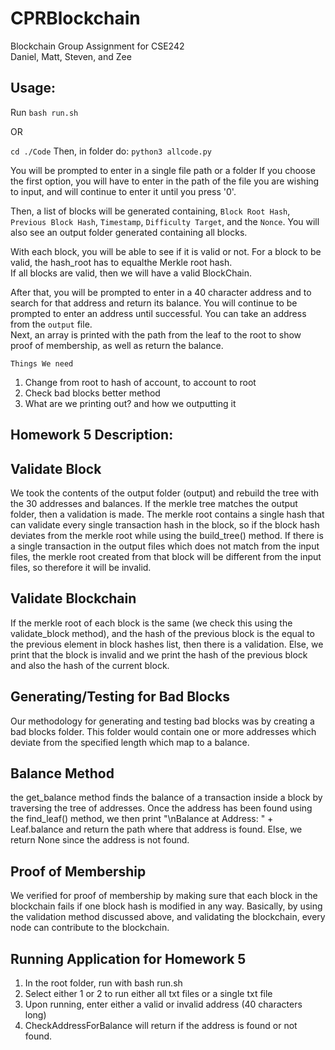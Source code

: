 # CPRBlockchain
Blockchain Group Assignment for CSE242  
Daniel, Matt, Steven, and Zee  


## Usage: 
Run `bash run.sh`

OR

`cd ./Code`
Then, in folder do:
`python3 allcode.py`

You will be prompted to enter in a single file path or a folder
If you choose the first option, you will have to enter in the path of the file you are wishing to input,
and will continue to enter it until you press '0'.

Then, a list of blocks will be generated containing, `Block Root Hash`, `Previous Block Hash`, `Timestamp`,
`Difficulty Target`, and the `Nonce`.  You will also see an output folder generated containing all blocks.  

With each block, you will be able to see if it is valid or not. For a block to be valid, the hash_root has to equalthe Merkle root hash.  
If all blocks are valid, then we will have a valid BlockChain.

After that, you will be prompted to enter in a 40 character address and to search for that address and return its balance.
You will continue to be prompted to enter an address until successful.
You can take an address from the `output` file.  
Next, an array is printed with the path from the leaf to the root to show proof of membership,
as well as return the balance.


```Things We need```
1)  Change from root to hash of account, to account to root
2)  Check bad blocks better method
3)  What are we printing out? and how we outputting it

## Homework 5 Description:
## Validate Block
We took the contents of the output folder (output) and rebuild the tree with the 30 addresses and balances. If the merkle tree matches the output folder, then a validation is made. The merkle root contains a single hash that can validate every single transaction hash in the block, so if the block hash deviates from the merkle root while using the build_tree() method. If there is a single transaction in the output files which does not match from the input files, the merkle root created from that block will be different from the input files, so therefore it will be invalid. 

## Validate Blockchain
If the merkle root of each block is the same (we check this using the validate_block method), and the hash of the previous block is the equal to the previous element in block hashes list, then there is a validation. Else, we print that the block is invalid and we print the hash of the previous block and also the hash of the current block. 

## Generating/Testing for Bad Blocks
Our methodology for generating and testing bad blocks was by creating a bad blocks folder. This folder would contain one or more addresses which deviate from the specified length which map to a balance. 

## Balance Method
the get_balance method finds the balance of a transaction inside a block by traversing the tree of addresses. Once the address has been found using the find_leaf() method, we then print "\nBalance at Address: " + Leaf.balance and return the path where that address is found. Else, we return None since the address is not found. 

## Proof of Membership
We verified for proof of membership by making sure that each block in the blockchain fails if one block hash is modified in any way. Basically, by using the validation method discussed above, and validating the blockchain, every node can contribute to the blockchain. 

## Running Application for Homework 5

1. In the root folder, run with bash run.sh
2. Select either 1 or 2 to run either all txt files or a single txt file
3. Upon running, enter either a valid or invalid address (40 characters long)
4. CheckAddressForBalance will return if the address is found or not found.
